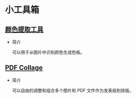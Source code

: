 # 小工具箱

## [颜色提取工具](/mini-tools/extract-colors)

- 简介

  可以用于从图片中识别颜色生成色板。
## [PDF Collage](/mini-tools/pdf-collage)

- 简介

  可以自由的调整和组合多个图片和 PDF 文件作为发表级别排版。
